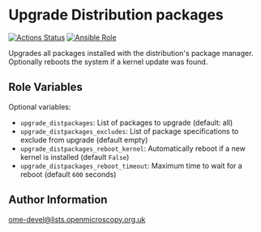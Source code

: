 Upgrade Distribution packages
=============================

[![Actions Status](https://github.com/ome/ansible-role-upgrade-distpackages/workflows/Molecule/badge.svg)](https://github.com/ome/ansible-role-upgrade-distpackages/actions)
[![Ansible Role](https://img.shields.io/ansible/role/41406.svg)](https://galaxy.ansible.com/ome/upgrade_distpackages/)

Upgrades all packages installed with the distribution's package manager.
Optionally reboots the system if a kernel update was found.


Role Variables
--------------

Optional variables:

- `upgrade_distpackages`: List of packages to upgrade (default: all)
- `upgrade_distpackages_excludes`: List of package specifications to exclude from upgrade (default empty)
- `upgrade_distpackages_reboot_kernel`: Automatically reboot if a new kernel is installed (default `False`)
- `upgrade_distpackages_reboot_timeout`: Maximum time to wait for a reboot (default `600` seconds)


Author Information
------------------

ome-devel@lists.openmicroscopy.org.uk

